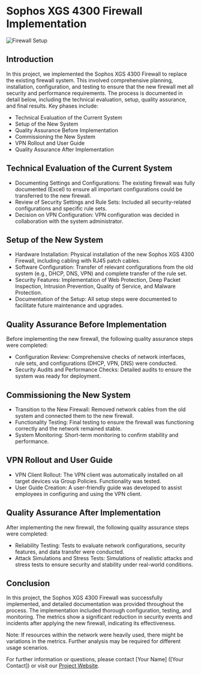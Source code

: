 # Sophos XGS 4300 Firewall Implementation

![Firewall Setup](https://i.imgur.com/Aa9PE1P.png) <!-- Placeholder image -->

## Introduction

In this project, we implemented the Sophos XGS 4300 Firewall to replace the existing firewall system. This involved comprehensive planning, installation, configuration, and testing to ensure that the new firewall met all security and performance requirements. The process is documented in detail below, including the technical evaluation, setup, quality assurance, and final results. Key phases include:

- Technical Evaluation of the Current System
- Setup of the New System
- Quality Assurance Before Implementation
- Commissioning the New System
- VPN Rollout and User Guide
- Quality Assurance After Implementation

## Technical Evaluation of the Current System

- Documenting Settings and Configurations: The existing firewall was fully documented (Excel) to ensure all important configurations could be transferred to the new firewall.
- Review of Security Settings and Rule Sets: Included all security-related configurations and specific rule sets.
- Decision on VPN Configuration: VPN configuration was decided in collaboration with the system administrator.

## Setup of the New System

- Hardware Installation: Physical installation of the new Sophos XGS 4300 Firewall, including cabling with RJ45 patch cables.
- Software Configuration: Transfer of relevant configurations from the old system (e.g., DHCP, DNS, VPN) and complete transfer of the rule set.
- Security Features: Implementation of Web Protection, Deep Packet Inspection, Intrusion Prevention, Quality of Service, and Malware Protection.
- Documentation of the Setup: All setup steps were documented to facilitate future maintenance and upgrades.

## Quality Assurance Before Implementation

Before implementing the new firewall, the following quality assurance steps were completed:

- Configuration Review: Comprehensive checks of network interfaces, rule sets, and configurations (DHCP, VPN, DNS) were conducted.
- Security Audits and Performance Checks: Detailed audits to ensure the system was ready for deployment.

## Commissioning the New System

- Transition to the New Firewall: Removed network cables from the old system and connected them to the new firewall.
- Functionality Testing: Final testing to ensure the firewall was functioning correctly and the network remained stable.
- System Monitoring: Short-term monitoring to confirm stability and performance.

## VPN Rollout and User Guide

- VPN Client Rollout: The VPN client was automatically installed on all target devices via Group Policies. Functionality was tested.
- User Guide Creation: A user-friendly guide was developed to assist employees in configuring and using the VPN client.

## Quality Assurance After Implementation

After implementing the new firewall, the following quality assurance steps were completed:

- Reliability Testing: Tests to evaluate network configurations, security features, and data transfer were conducted.
- Attack Simulations and Stress Tests: Simulations of realistic attacks and stress tests to ensure security and stability under real-world conditions.

## Conclusion

In this project, the Sophos XGS 4300 Firewall was successfully implemented, and detailed documentation was provided throughout the process. The implementation included thorough configuration, testing, and monitoring. The metrics show a significant reduction in security events and incidents after applying the new firewall, indicating its effectiveness. 

Note: If resources within the network were heavily used, there might be variations in the metrics. Further analysis may be required for different usage scenarios.

For further information or questions, please contact [Your Name] ([Your Contact]) or visit our [Project Website](URL).

